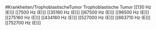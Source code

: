 #Krankheiten/TrophoblastischeTumor
Trophoblastische Tumor
[[130 Hz (E)]]
[[7500 Hz (E)]]
[[35160 Hz (E)]]
[[67500 Hz (E)]]
[[96500 Hz (E)]]
[[275160 Hz (E)]]
[[434160 Hz (E)]]
[[527000 Hz (E)]]
[[663710 Hz (E)]]
[[752700 Hz (E)]]